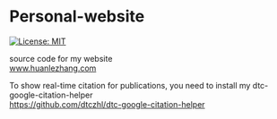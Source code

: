 # Personal-website

[![License: MIT](https://img.shields.io/badge/License-MIT-yellow.svg)](https://opensource.org/licenses/MIT)

source code for my website   
www.huanlezhang.com


To show real-time citation for publications, you need to install my dtc-google-citation-helper   
https://github.com/dtczhl/dtc-google-citation-helper
